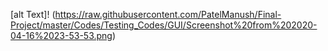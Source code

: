 [alt Text]! (https://raw.githubusercontent.com/PatelManush/Final-Project/master/Codes/Testing_Codes/GUI/Screenshot%20from%202020-04-16%2023-53-53.png)
